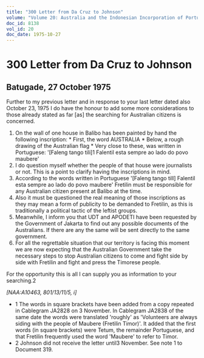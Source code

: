 ```yaml
---
title: "300 Letter from Da Cruz to Johnson"
volume: "Volume 20: Australia and the Indonesian Incorporation of Portuguese Timor, 1974-1976"
doc_id: 8138
vol_id: 20
doc_date: 1975-10-27
---
```


# 300 Letter from Da Cruz to Johnson

## Batugade, 27 October 1975

Further to my previous letter and in response to your last letter dated also October 23, 1975 I do have the honour to add some more considerations to those already stated as far [as] the searching for Australian citizens is concerned.

  1. On the wall of one house in Balibo has been painted by hand the following inscription: 
    * First, the word AUSTRALIA
    * Below, a rough drawing of the Australian flag
    * Very close to these, was written in Portuguese: '[Faleng tango tili]1 Falentil esta sempre ao lado do povo maubere'
  2. I do question myself whether the people of that house were journalists or not. This is a point to clarify having the inscriptions in mind.
  3. According to the words written in Portuguese '[Faleng tango till] Falentil esta sempre ao lado do povo maubere' Fretilin must be responsible for any Australian citizen present at Balibo at the time.
  4. Also it must be questioned the real meaning of those inscriptions as they may mean a form of publicity to be demanded to Fretilin, as this is traditionally a political tactic of the leftist groups.
  5. Meanwhile, I inform you that UDT and APODETI have been requested by the Government of Jakarta to find out any possible documents of the Australians. If there are any the same will be sent directly to the same government.
  6. For all the regrettable situation that our territory is facing this moment we are now expecting that the Australian Government take the necessary steps to stop Australian citizens to come and fight side by side with Fretilin and fight and press the Timorese people.



For the opportunity this is all I can supply you as information to your searching.2

_[NAA:A10463, 801/13/11/5, i]_

  * 1 The words in square brackets have been added from a copy repeated in Cablegram JA2828 on 3 November. In Cablegram JA2838 of the same date the words were translated 'roughly' as 'Volunteers are always siding with the people of Maubere (Fretilin Timor)'. It added that the first words (in square brackets) were Tetum, the remainder Portuguese, and that Fretilin frequently used the word 'Maubere' to refer to Timor. 
  * 2 Johnson did not receive the letter until3 November. See note 1 to Document 319. 


